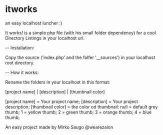 itworks
=======
an easy localhost luncher :)



It works! is a simple php file (with his small folder dependency) for a cool Directory Listings in your localhost url.



-- Installation:

Copy the source ('index.php' and the folfer '__sources') in your localhost root directory.




-- How it works:

Rename the folders in your localhost in this format:

  [project name] | [description] | [thumbnail color]


[project name] = Your project name;
[description] = Your project description;
[thumbnail color] = the color od thumbnail:
          null = default grey thumb;
          1 = yellow thumb;
          2 = green thumb;
          3 = orange thumb;
          4 = blue thumb;




An easy project made by Mirko Saugo @wearezaion
